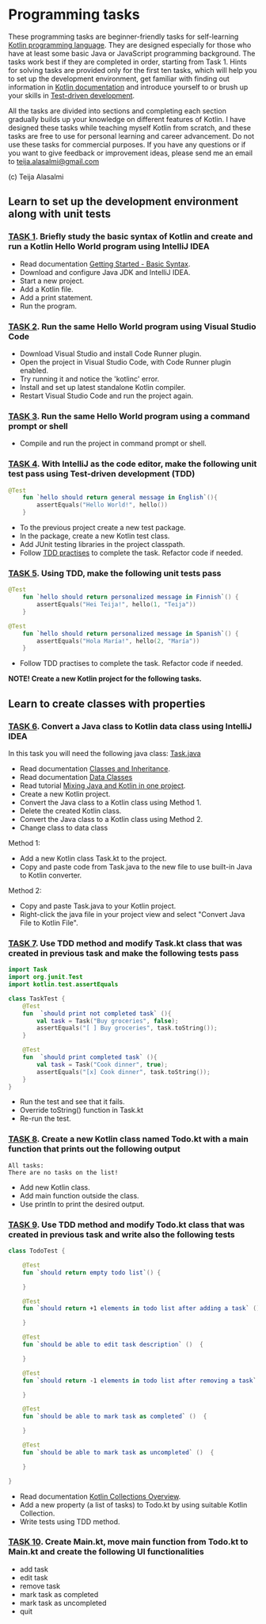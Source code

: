 # Programming tasks

These programming tasks are beginner-friendly tasks for self-learning [Kotlin programming language](https://kotlinlang.org/). They are designed especially for those who have at least some basic Java or JavaScript programming background. The tasks work best if they are completed in order, starting from Task 1. Hints for solving tasks are provided only for the first ten tasks, which will help you to set up the development environment, get familiar with finding out information in [Kotlin documentation](https://kotlinlang.org/docs/reference/) and introduce yourself to or brush up your skills in [Test-driven development](https://en.wikipedia.org/wiki/Test-driven_development).

All the tasks are divided into sections and completing each section gradually builds up your knowledge on different features of Kotlin. I have designed these tasks while teaching myself Kotlin from scratch, and these tasks are free to use for personal learning and career advancement. Do not use these tasks for commercial purposes. If you have any questions or if you want to give feedback or improvement ideas, please send me an email to teija.alasalmi@gmail.com

(c) Teija Alasalmi

## Learn to set up the development environment along with unit tests

### [TASK 1](#task-1). Briefly study the basic syntax of Kotlin and create and run a Kotlin Hello World program using IntelliJ IDEA

- Read documentation [Getting Started - Basic Syntax](https://kotlinlang.org/docs/reference/basic-syntax.html).
- Download and configure Java JDK and IntelliJ IDEA.
- Start a new project.
- Add a Kotlin file.
- Add a print statement.
- Run the program.

### [TASK 2](#task-2). Run the same Hello World program using Visual Studio Code

- Download Visual Studio and install Code Runner plugin.
- Open the project in Visual Studio Code, with Code Runner plugin enabled.
- Try running it and notice the 'kotlinc' error.
- Install and set up latest standalone Kotlin compiler.
- Restart Visual Studio Code and run the project again.

### [TASK 3](#task-3). Run the same Hello World program using a command prompt or shell

- Compile and run the project in command prompt or shell.

### [TASK 4](#task-4). With IntelliJ as the code editor, make the following unit test pass using Test-driven development (TDD)

```kotlin
@Test
    fun `hello should return general message in English`(){
        assertEquals("Hello World!", hello())
    }
```

- To the previous project create a new test package.
- In the package, create a new Kotlin test class.
- Add JUnit testing libraries in the project classpath.
- Follow [TDD practises](https://www.jamesshore.com/Agile-Book/test_driven_development.html) to complete the task. Refactor code if needed.

### [TASK 5](#task-5). Using TDD, make the following unit tests pass

```kotlin
@Test
    fun `hello should return personalized message in Finnish`() {
        assertEquals("Hei Teija!", hello(1, "Teija"))
    }

@Test
    fun `hello should return personalized message in Spanish`() {
        assertEquals("Hola María!", hello(2, "María"))
    }
```

- Follow TDD practises to complete the task. Refactor code if needed.

**NOTE! Create a new Kotlin project for the following tasks.**

## Learn to create classes with properties

### [TASK 6](#task-6). Convert a Java class to Kotlin data class using IntelliJ IDEA

In this task you will need the following java class: [Task.java](/java-examples/Task.java)

- Read documentation [Classes and Inheritance](https://kotlinlang.org/docs/reference/classes.html).
- Read documentation [Data Classes](https://kotlinlang.org/docs/reference/data-classes.html)
- Read tutorial [Mixing Java and Kotlin in one project](https://kotlinlang.org/docs/tutorials/mixing-java-kotlin-intellij.html).
- Create a new Kotlin project.
- Convert the Java class to a Kotlin class using Method 1.
- Delete the created Kotlin class.
- Convert the Java class to a Kotlin class using Method 2.
- Change class to data class

Method 1:

- Add a new Kotlin class Task.kt to the project.
- Copy and paste code from Task.java to the new file to use built-in Java to Kotlin converter.

Method 2:

- Copy and paste Task.java to your Kotlin project.
- Right-click the java file in your project view and select "Convert Java File to Kotlin File".

### [TASK 7](#task-7). Use TDD method and modify Task.kt class that was created in previous task and make the following tests pass

```kotlin
import Task
import org.junit.Test
import kotlin.test.assertEquals

class TaskTest {
    @Test
    fun  `should print not completed task` (){
        val task = Task("Buy groceries", false);
        assertEquals("[ ] Buy groceries", task.toString());
    }

    @Test
    fun  `should print completed task` (){
        val task = Task("Cook dinner", true);
        assertEquals("[x] Cook dinner", task.toString());
    }
}
```

- Run the test and see that it fails.
- Override toString() function in Task.kt
- Re-run the test.

### [TASK 8](#task-8). Create a new Kotlin class named Todo.kt with a main function that prints out the following output

```text
All tasks:
There are no tasks on the list!
```

- Add new Kotlin class.
- Add main function outside the class.
- Use println to print the desired output.

### [TASK 9](#task-9). Use TDD method and modify Todo.kt class that was created in previous task and write also the following tests

```kotlin
class TodoTest {

    @Test
    fun `should return empty todo list`() {

    }

    @Test
    fun `should return +1 elements in todo list after adding a task` ()  {

    }

    @Test
    fun `should be able to edit task description` ()  {

    }

    @Test
    fun `should return -1 elements in todo list after removing a task` ()  {

    }

    @Test
    fun `should be able to mark task as completed` ()  {

    }

    @Test
    fun `should be able to mark task as uncompleted` ()  {

    }

}
```

- Read documentation [Kotlin Collections Overview](https://kotlinlang.org/docs/reference/collections-overview.html).
- Add a new property (a list of tasks) to Todo.kt by using suitable Kotlin Collection.
- Write tests using TDD method.

### [TASK 10](#task-10). Create Main.kt, move main function from Todo.kt to Main.kt and create the following UI functionalities

- add task
- edit task
- remove task
- mark task as completed
- mark task as uncompleted
- quit
